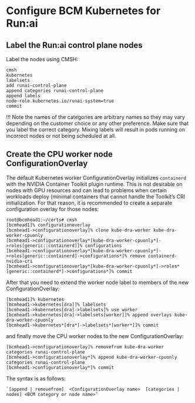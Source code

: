 # Configure BCM Kubernetes for Run:ai

## Label the Run:ai control plane  nodes

Label the nodes using CMSH:

```
cmsh
kubernetes
labelsets
add runai-control-plane
append categories runai-control-plane
append labels 
node-role.kubernetes.io/runai-system=true
commit
```

!!! Note
    the names of the categories are arbitrary names so they may vary depending on the customer choice or any other preference. Make sure that you label the correct category. Mixing labels will result in pods running on incorrect nodes or not being scheduled at all.


## Create the CPU worker node ConfigurationOverlay

The default Kubernetes worker ConfigurationOverlay initializes `containerd` with the NVIDIA Container Toolkit plugin runtime. This is not desirable on nodes with GPU resources and can lead to problems when certain workloads deploy (minimal containers that cannot handle the Toolkit’s CRI initialization. For that reason, it is recommended to create a separate configuration overlay for those nodes:

```
root@bcmhead1:~/certs# cmsh
[bcmhead1]% configurationoverlay
[bcmhead1->configurationoverlay]% clone kube-dra-worker kube-dra-worker-cpuonly
[bcmhead1->configurationoverlay*[kube-dra-worker-cpuonly*]->roles[generic::containerd]]% configurations
[bcmhead1->configurationoverlay*[kube-dra-worker-cpuonly*]->roles[generic::containerd]->configurations*]% remove containerd-nvidia-cri
[bcmhead1->configurationoverlay*[kube-dra-worker-cpuonly*]->roles*[generic::containerd*]->configurations*]% commit
```

After that you need to extend the worker node label to members of the new ConfigurationOverlay:
```
[bcmhead1]% kubernetes
[bcmhead1->kubernetes[dra]]% labelsets
[bcmhead1->kubernetes[dra]->labelsets]% use worker
[bcmhead1->kubernetes[dra]->labelsets[worker]]% append overlays kube-dra-worker-cpuonly
[bcmhead1->kubernetes*[dra*]->labelsets*[worker*]]% commit
```

and finally move  the CPU worker nodes to the new ConfigurationOverlay:
```
[bcmhead1->configurationoverlay]% removefrom kube-dra-worker categories runai-control-plane
[bcmhead1->configurationoverlay*]% append kube-dra-worker-cpuonly categories runai-control-plane
[bcmhead1->configurationoverlay*]% commit
```

The syntax is as follows:

```
`[append | removefrom]  <ConfigurationOverlay name>  [categories | nodes] <BCM category or node name>`
```